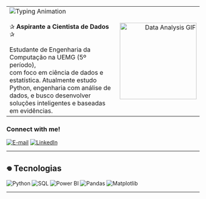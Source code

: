 <table>
  <tr>
    <td align="left">
      <img src="https://readme-typing-svg.herokuapp.com?font=Fira+Code&size=26&color=c51a1a&width=450&lines=Hi!, I'm '@coelhoana', welcome to my Github profile" alt="Typing Animation">
      <br><br>
      ✰ <strong>Aspirante a Cientista de Dados</strong> ✰<br><br>
      Estudante de Engenharia da Computação na UEMG (5º período),<br>
      com foco em ciência de dados e estatística. Atualmente estudo<br>
      Python, engenharia com análise de dados, e busco desenvolver<br>
      soluções inteligentes e baseadas em evidências.
    </td>
    <td align="right">
      <img src="https://media3.giphy.com/media/v1.Y2lkPTc5MGI3NjExNHJ0bzh3Nmx5MGw1NDE1MmpiZXc4czJubDRobXI4ZTlycG0zOHJuNiZlcD12MV9pbnRlcm5hbF9naWZfYnlfaWQmY3Q9Zw/9lwr4z6CSzlxC/giphy.gif" width="200" alt="Data Analysis GIF">
    </td>
  </tr>
</table>


<h3 align="left">Connect with me!</h3>
 
 [![E-mail](https://img.shields.io/badge/-Email-000?style=for-the-badge&logo=microsoft-outlook&logoColor=FF00F6&color:FFF)](mailto:cttanacoelho@gmail.com)
 [![LinkedIn](https://img.shields.io/badge/-LinkedIn-000?style=for-the-badge&logo=linkedin&logoColor=FF00F6&color:FFF)](https://www.linkedin.com/in/cttanacoelho/)

---

## 𖦹 Tecnologias

![Python](https://img.shields.io/badge/Python-3776AB?style=for-the-badge&logo=python&logoColor=white)
![SQL](https://img.shields.io/badge/SQL-4479A1?style=for-the-badge&logo=postgresql&logoColor=white)
![Power BI](https://img.shields.io/badge/Power_BI-F2C811?style=for-the-badge&logo=powerbi&logoColor=black)
![Pandas](https://img.shields.io/badge/Pandas-150458?style=for-the-badge&logo=pandas&logoColor=white)
![Matplotlib](https://img.shields.io/badge/Matplotlib-11557C?style=for-the-badge)

---




